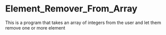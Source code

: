 # Element_Remover_From_Array
This is a program that takes an array of integers from the user and let them remove one or more element
